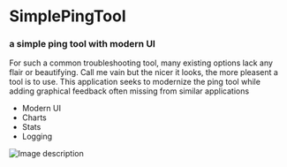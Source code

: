 # SimplePingTool
### a simple ping tool with modern UI 

For such a common troubleshooting tool, many existing options lack any flair or beautifying. Call me vain but the nicer it looks, the more pleasent a tool is to use. This application seeks to modernize the ping tool while adding graphical feedback often missing from similar applications

- Modern UI
- Charts
- Stats
- Logging

![Image description](https://github.com/appleton6509/SimplePingTool/blob/master/readme.png)
